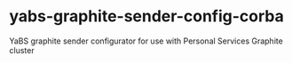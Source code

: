 yabs-graphite-sender-config-corba
=================================

YaBS graphite sender configurator for use with Personal Services Graphite cluster
